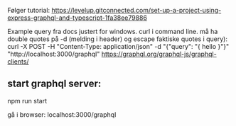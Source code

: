Følger tutorial: 
https://levelup.gitconnected.com/set-up-a-project-using-express-graphql-and-typescript-1fa38ee79886


Example query fra docs justert for windows. curl i command line. må ha double quotes på -d (melding i header) og escape faktiske quotes i query):
curl -X POST -H "Content-Type: application/json" -d "{\"query\": \"{ hello }\"}" "http://localhost:3000/graphql"
https://graphql.org/graphql-js/graphql-clients/

## start graphql server:
npm run start

gå i browser: 
localhost:3000/graphql



